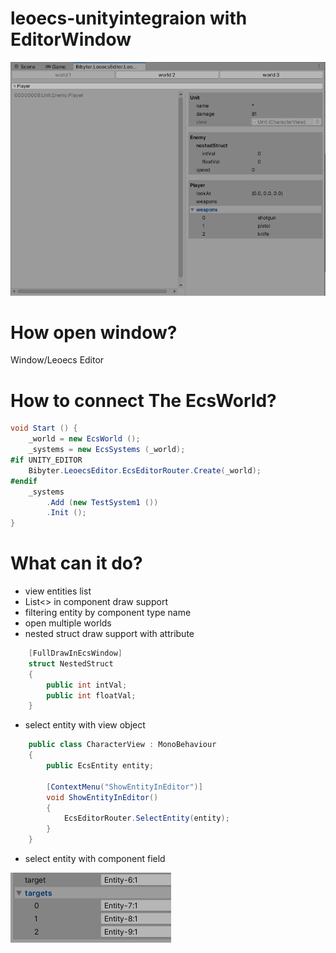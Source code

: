 # leoecs-unityintegraion with EditorWindow
![alt text](Editor/screenshot_1.PNG)

# How open window?
Window/Leoecs Editor

# How to connect The EcsWorld?
```csharp
void Start () {        
    _world = new EcsWorld ();
    _systems = new EcsSystems (_world);
#if UNITY_EDITOR
    Bibyter.LeoecsEditor.EcsEditorRouter.Create(_world);
#endif
    _systems
        .Add (new TestSystem1 ())
        .Init ();
}
```

# What can it do?
- view entities list
- List<> in component draw support
- filtering entity by component type name
- open multiple worlds
- nested struct draw support with attribute
```csharp
    [FullDrawInEcsWindow]
    struct NestedStruct
    {
        public int intVal;
        public int floatVal;
    }
```
- select entity with view object
```csharp
    public class CharacterView : MonoBehaviour
    {
        public EcsEntity entity;

        [ContextMenu("ShowEntityInEditor")]
        void ShowEntityInEditor()
        {
            EcsEditorRouter.SelectEntity(entity);
        }
    }
```
- select entity with component field

![alt text](Editor/screenshot_2.PNG)

